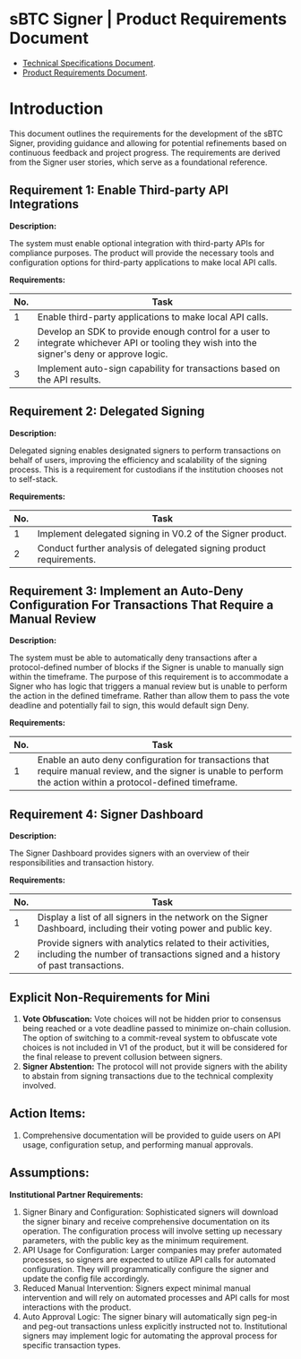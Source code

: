 # sBTC Signer | Product Requirements Document

- [Technical Specifications Document](./sbtc_technical.md).
- [Product Requirements Document](./sbtc_product.md).

# Introduction

This document outlines the requirements for the development of the sBTC Signer, providing guidance and allowing for potential refinements based on continuous feedback and project progress. The requirements are derived from the Signer user stories, which serve as a foundational reference.

## Requirement 1: Enable Third-party API Integrations

**Description:**

The system must enable optional integration with third-party APIs for compliance purposes. The product will provide the necessary tools and configuration options for third-party applications to make local API calls. 

**Requirements:**

| No. | Task                                                                                                                                       |
| --- | ------------------------------------------------------------------------------------------------------------------------------------------ |
| 1   | Enable third-party applications to make local API calls.                                                                            |
| 2   | Develop an SDK to provide enough control for a user to integrate whichever API or tooling they wish into the signer's deny or approve logic. |
| 3   | Implement auto-sign capability for transactions based on the API results.                                                 |

## Requirement 2: Delegated Signing 

**Description:**

Delegated signing enables designated signers to perform transactions on behalf of users, improving the efficiency and scalability of the signing process. This is a requirement for custodians if the institution chooses not to self-stack. 


**Requirements:**

| No. | Task                                                                |
| --- | ------------------------------------------------------------------- |
| 1   | Implement delegated signing in V0.2 of the Signer product.                   |
| 2   | Conduct further analysis of delegated signing product requirements. |

## Requirement 3: Implement an Auto-Deny Configuration For Transactions That Require a Manual Review 

**Description:**

The system must be able to automatically deny transactions after a protocol-defined number of blocks if the Signer is unable to manually sign within the timeframe. The purpose of this requirement is to accommodate a Signer who has logic that triggers a manual review but is unable to perform the action in the defined timeframe. Rather than allow them to pass the vote deadline and potentially fail to sign, this would default sign Deny.

**Requirements:**

| No. | Task                                                                                                                                   |
| --- | -------------------------------------------------------------------------------------------------------------------------------------- |
| 1   | Enable an auto deny configuration for transactions that require manual review, and the signer is unable to perform the action within a protocol-defined timeframe. |


## Requirement 4: Signer Dashboard

**Description:**

The Signer Dashboard provides signers with an overview of their responsibilities and transaction history.

**Requirements:**

| No. | Task                                                                                                                                        |
| --- | ------------------------------------------------------------------------------------------------------------------------------------------- |
| 1   | Display a list of all signers in the network on the Signer Dashboard, including their voting power and public key.                          |
| 2   | Provide signers with analytics related to their activities, including the number of transactions signed and a history of past transactions. |

## Explicit Non-Requirements for Mini

1. **Vote Obfuscation:** Vote choices will not be hidden prior to consensus being reached or a vote deadline passed to minimize on-chain collusion. The option of switching to a commit-reveal system to obfuscate vote choices is not included in V1 of the product, but it will be considered for the final release to prevent collusion between signers.
2. **Signer Abstention:** The protocol will not provide signers with the ability to abstain from signing transactions due to the technical complexity involved.



## Action Items:

1. Comprehensive documentation will be provided to guide users on API usage, configuration setup, and performing manual approvals.

## Assumptions:

**Institutional Partner Requirements:**

1. Signer Binary and Configuration: Sophisticated signers will download the signer binary and receive comprehensive documentation on its operation. The configuration process will involve setting up necessary parameters, with the public key as the minimum requirement.
2. API Usage for Configuration: Larger companies may prefer automated processes, so signers are expected to utilize API calls for automated configuration. They will programmatically configure the signer and update the config file accordingly.
3. Reduced Manual Intervention: Signers expect minimal manual intervention and will rely on automated processes and API calls for most interactions with the product.
4. Auto Approval Logic: The signer binary will automatically sign peg-in and peg-out transactions unless explicitly instructed not to. Institutional signers may implement logic for automating the approval process for specific transaction types.
